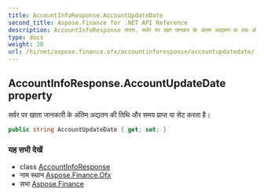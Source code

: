 ```yaml
---
title: AccountInfoResponse.AccountUpdateDate
second_title: Aspose.Finance for .NET API Reference
description: AccountInfoResponse संपत्त. सर्वर पर खत जनकर के अंतम अद्यतन क तथ और समय प्रप्त य सेट करत है
type: docs
weight: 30
url: /hi/net/aspose.finance.ofx/accountinforesponse/accountupdatedate/
---
```

## AccountInfoResponse.AccountUpdateDate property

सर्वर पर खाता जानकारी के अंतिम अद्यतन की तिथि और समय प्राप्त या सेट करता है।

```csharp
public string AccountUpdateDate { get; set; }
```

### यह सभी देखें

* class [AccountInfoResponse](../)
* नाम स्थान [Aspose.Finance.Ofx](../../accountinforesponse/)
* सभा [Aspose.Finance](../../../)


